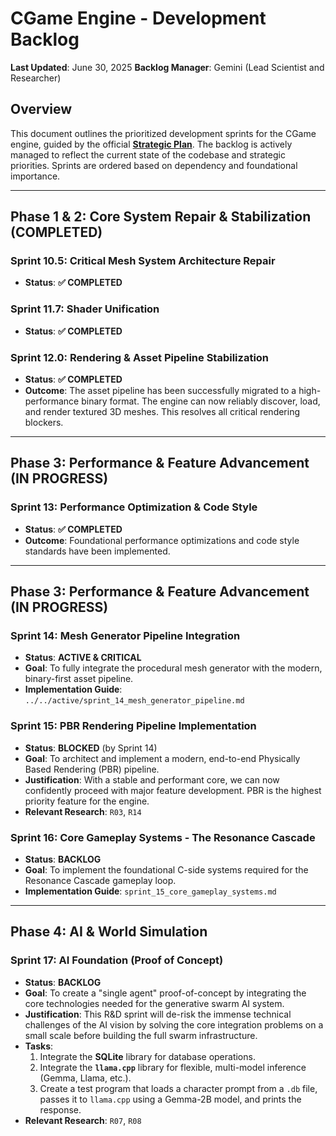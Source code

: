 # CGame Engine - Development Backlog

**Last Updated**: June 30, 2025
**Backlog Manager**: Gemini (Lead Scientist and Researcher)

## Overview

This document outlines the prioritized development sprints for the CGame engine, guided by the official [**Strategic Plan**](../../STRATEGIC_PLAN.md). The backlog is actively managed to reflect the current state of the codebase and strategic priorities. Sprints are ordered based on dependency and foundational importance.

---

## Phase 1 & 2: Core System Repair & Stabilization (COMPLETED)

### Sprint 10.5: Critical Mesh System Architecture Repair
*   **Status**: **✅ COMPLETED**

### Sprint 11.7: Shader Unification
*   **Status**: **✅ COMPLETED**

### Sprint 12.0: Rendering & Asset Pipeline Stabilization
*   **Status**: **✅ COMPLETED**
*   **Outcome**: The asset pipeline has been successfully migrated to a high-performance binary format. The engine can now reliably discover, load, and render textured 3D meshes. This resolves all critical rendering blockers.

---

## Phase 3: Performance & Feature Advancement (IN PROGRESS)

### Sprint 13: Performance Optimization & Code Style
*   **Status**: **✅ COMPLETED**
*   **Outcome**: Foundational performance optimizations and code style standards have been implemented.

---

## Phase 3: Performance & Feature Advancement (IN PROGRESS)

### Sprint 14: Mesh Generator Pipeline Integration
*   **Status**: **ACTIVE & CRITICAL**
*   **Goal**: To fully integrate the procedural mesh generator with the modern, binary-first asset pipeline.
*   **Implementation Guide**: `../../active/sprint_14_mesh_generator_pipeline.md`

### Sprint 15: PBR Rendering Pipeline Implementation
*   **Status**: **BLOCKED** (by Sprint 14)
*   **Goal**: To architect and implement a modern, end-to-end Physically Based Rendering (PBR) pipeline.
*   **Justification**: With a stable and performant core, we can now confidently proceed with major feature development. PBR is the highest priority feature for the engine.
*   **Relevant Research**: `R03`, `R14`

### Sprint 16: Core Gameplay Systems - The Resonance Cascade
*   **Status**: **BACKLOG**
*   **Goal**: To implement the foundational C-side systems required for the Resonance Cascade gameplay loop.
*   **Implementation Guide**: `sprint_15_core_gameplay_systems.md`

---

## Phase 4: AI & World Simulation

### Sprint 17: AI Foundation (Proof of Concept)
*   **Status**: **BACKLOG**
*   **Goal**: To create a "single agent" proof-of-concept by integrating the core technologies needed for the generative swarm AI system.
*   **Justification**: This R&D sprint will de-risk the immense technical challenges of the AI vision by solving the core integration problems on a small scale before building the full swarm infrastructure.
*   **Tasks**:
    1. Integrate the **SQLite** library for database operations.
    2. Integrate the **`llama.cpp`** library for flexible, multi-model inference (Gemma, Llama, etc.).
    3. Create a test program that loads a character prompt from a `.db` file, passes it to `llama.cpp` using a Gemma-2B model, and prints the response.
*   **Relevant Research**: `R07`, `R08`
